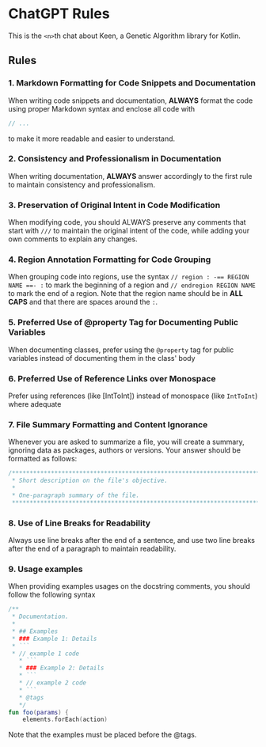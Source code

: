 # ChatGPT Rules

This is the `<n>`th chat about Keen, a Genetic Algorithm library for Kotlin.

## Rules

### 1. Markdown Formatting for Code Snippets and Documentation

When writing code snippets and documentation, **ALWAYS** format the code using proper Markdown 
syntax and enclose all code with

```kotlin
// ...
```

to make it more readable and easier to understand.

### 2. Consistency and Professionalism in Documentation

When writing documentation, **ALWAYS** answer accordingly to the first rule to maintain 
consistency and professionalism.

### 3. Preservation of Original Intent in Code Modification

When modifying code, you should ALWAYS preserve any comments that start with `///` to maintain 
the original intent of the code, while adding your own comments to explain any changes.

### 4. Region Annotation Formatting for Code Grouping

When grouping code into regions, use the syntax `// region : -== REGION NAME ==- :` to mark the
beginning of a region and `// endregion REGION NAME` to mark the end of a region. 
Note that the region name should be in **ALL CAPS** and that there are spaces around the ``:``.

### 5. Preferred Use of @property Tag for Documenting Public Variables

When documenting classes, prefer using the `@property` tag for public variables instead of 
documenting them in the class' body

### 6. Preferred Use of Reference Links over Monospace

Prefer using references (like [IntToInt]) instead of monospace (like `IntToInt`) where adequate

### 7. File Summary Formatting and Content Ignorance

Whenever you are asked to summarize a file, you will create a summary, ignoring data as 
packages, authors or versions.
Your answer should be formatted as follows:

```kotlin
/***************************************************************************************************
 * Short description on the file's objective.
 * 
 * One-paragraph summary of the file.
 **************************************************************************************************/
```

### 8. Use of Line Breaks for Readability

Always use line breaks after the end of a sentence, and use two line breaks after the end of a
paragraph to maintain readability.

### 9. Usage examples

When providing examples usages on the docstring comments, you should follow the following syntax

```kotlin
/**
 * Documentation.
 *
 * ## Examples
 * ### Example 1: Details
 * ```
 * // example 1 code
   * ```
   * ### Example 2: Details
   * ```
   * // example 2 code
   * ```
   * @tags
   */
fun foo(params) {
    elements.forEach(action)
```

Note that the examples must be placed before the @tags.
